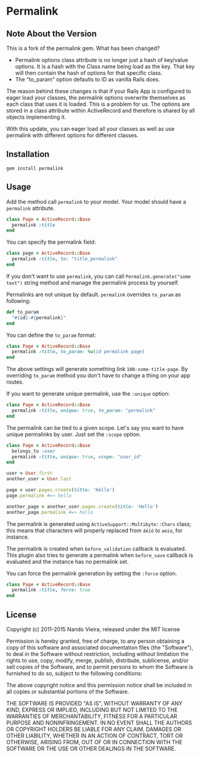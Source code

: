 # Permalink

## Note About the Version

This is a fork of the permalink gem. What has been changed?

- Permalink options class attribute is no longer just a hash of key/value options. It is a hash with the Class name being load as the key. That key will then contain the hash of options for that specific class. 
- The "to_param" option defaults to ID as vanilla Rails does.

The reason behind these changes is that if your Rails App is configured to eager load your classes, the permalink options overwrite themselves as each class that uses it is loaded. This is a problem for us. The options are stored in a class attribute within ActiveRecord and therefore is shared by all objects implementing it.

With this update, you can eager load all your classes as well as use permalink with different options for different classes.


## Installation

    gem install permalink

## Usage

Add the method call `permalink` to your model. Your model should have a `permalink` attribute.

```ruby
class Page < ActiveRecord::Base
  permalink :title
end
```

You can specify the permalink field:

```ruby
class page < ActiveRecord::Base
  permalink :title, to: "title_permalink"
end
```

If you don't want to use `permalink`, you can call `Permalink.generate("some text")` string method and manage the permalink process by yourself.

Permalinks are not unique by default. `permalink` overrides `to_param` as following:

```ruby
def to_param
  "#{id}-#{permalink}"
end
```

You can define the `to_param` format:

```ruby
class Page < ActiveRecord::Base
  permalink :title, to_param: %w(id permalink page)
end
```

The above settings will generate something link `100-some-title-page`. By overriding `to_param` method you don't have to change a thing on your app routes.

If you want to generate unique permalink, use the `:unique` option:

```ruby
class Page < ActiveRecord::Base
  permalink :title, unique: true, to_param: "permalink"
end
```

The permalink can be tied to a given scope. Let's say you want to have unique permalinks by user. Just set the `:scope` option.

```ruby
class Page < ActiveRecord::Base
  belongs_to :user
  permalink :title, unique: true, scope: "user_id"
end

user = User.first
another_user = User.last

page = user.pages.create(title: 'Hello')
page.permalink #=> hello

another_page = another_user.pages.create(title: 'Hello')
another_page.permalink #=> hello
```

The permalink is generated using `ActiveSupport::Multibyte::Chars` class; this means that characters will properly replaced from `áéíó` to `aeio`, for instance.

The permalink is created when `before_validation` callback is evaluated. This plugin also tries to generate a permalink when `before_save` callback is evaluated and the instance has no permalink set.

You can force the permalink generation by setting the `:force` option.

```ruby
class Page < ActiveRecord::Base
  permalink :title, force: true
end
```

## License

Copyright (c) 2011-2015 Nando Vieira, released under the MIT license

Permission is hereby granted, free of charge, to any person obtaining a copy of this software and associated documentation files (the "Software"), to deal in the Software without restriction, including without limitation the rights to use, copy, modify, merge, publish, distribute, sublicense, and/or sell copies of the Software, and to permit persons to whom the Software is furnished to do so, subject to the following conditions:

The above copyright notice and this permission notice shall be included in all copies or substantial portions of the Software.

THE SOFTWARE IS PROVIDED "AS IS", WITHOUT WARRANTY OF ANY KIND, EXPRESS OR IMPLIED, INCLUDING BUT NOT LIMITED TO THE WARRANTIES OF MERCHANTABILITY, FITNESS FOR A PARTICULAR PURPOSE AND NONINFRINGEMENT. IN NO EVENT SHALL THE AUTHORS OR COPYRIGHT HOLDERS BE LIABLE FOR ANY CLAIM, DAMAGES OR OTHER LIABILITY, WHETHER IN AN ACTION OF CONTRACT, TORT OR OTHERWISE, ARISING FROM, OUT OF OR IN CONNECTION WITH THE SOFTWARE OR THE USE OR OTHER DEALINGS IN THE SOFTWARE.
